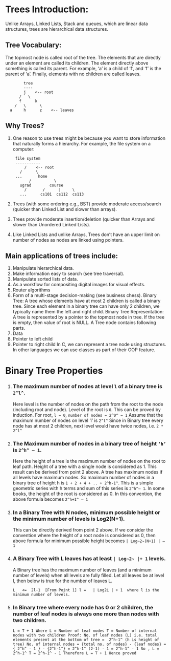 # Trees Introduction: 
  Unlike Arrays, Linked Lists, Stack and queues, which are linear data structures, trees are hierarchical data structures.
## Tree Vocabulary: 
  The topmost node is called root of the tree. The elements that are directly under an element are called its children. The element directly above something is called its parent. For example, ‘a’ is a child of ‘f’, and ‘f’ is the parent of ‘a’. Finally, elements with no children are called leaves. 

            tree
            ----
            j    <-- root
          /   \
          f      k  
        /   \      \
      a     h      z    <-- leaves

## Why Trees? 
1. One reason to use trees might be because you want to store information that naturally forms a hierarchy. For example, the file system on a computer: 

        file system
        -----------
            /    <-- root
          /      \
        ...       home
              /          \
          ugrad        course
            /       /      |     \
          ...      cs101  cs112  cs113

2. Trees (with some ordering e.g., BST) provide moderate access/search (quicker than Linked List and slower than arrays). 
3. Trees provide moderate insertion/deletion (quicker than Arrays and slower than Unordered Linked Lists). 
4. Like Linked Lists and unlike Arrays, Trees don’t have an upper limit on number of nodes as nodes are linked using pointers.

## Main applications of trees include: 
1. Manipulate hierarchical data. 
2. Make information easy to search (see tree traversal). 
3. Manipulate sorted lists of data. 
4. As a workflow for compositing digital images for visual effects. 
5. Router algorithms 
6. Form of a multi-stage decision-making (see business chess). 
Binary Tree: A tree whose elements have at most 2 children is called a binary tree. Since each element in a binary tree can have only 2 children, we typically name them the left and right child. 
Binary Tree Representation: A tree is represented by a pointer to the topmost node in tree. If the tree is empty, then value of root is NULL. 
A Tree node contains following parts. 
1. Data 
2. Pointer to left child 
3. Pointer to right child
In C, we can represent a tree node using structures. In other languages we can use classes as part of their OOP feature.

# Binary Tree Properties

1. ### The maximum number of nodes at level `l` of a binary tree is `2^l^`. 
    Here level is the number of nodes on the path from the root to the node (including root and node). Level of the root is `0`. 
    This can be proved by induction. 
    For root, `l = 0`, `number of nodes = 2^0^ = 1` 
    Assume that the maximum number of nodes on level ‘l’ is `2^l^` 
    Since in Binary tree every node has at most 2 children, next level would have twice nodes, i.e. `2 * 2^l^` 

2. ### The Maximum number of nodes in a binary tree of height `‘h’` is `2^h^ – 1`. 
    Here the height of a tree is the maximum number of nodes on the root to leaf path. Height of a tree with a single node is considered as 1. 
    This result can be derived from point 2 above. A tree has maximum nodes if all levels have maximum nodes. So maximum number of nodes in a binary tree of height h is `1 + 2 + 4 + .. + 2^h-1^`. This is a simple geometric series with h terms and sum of this series is `2^h^– 1`. 
    In some books, the height of the root is considered as 0. In this convention, the above formula becomes `2^h+1^ – 1` 

3. ### In a Binary Tree with N nodes, minimum possible height or the minimum number of levels is Log2(N+1).
    This can be directly derived from point 2 above. If we consider the convention where the height of a root node is considered as 0, then above formula for minimum possible height becomes `| Log~2~(N+1) | – 1` 

4. ### A Binary Tree with L leaves has at least `| Log~2~ |+ 1`   levels. 
    A Binary tree has the maximum number of leaves (and a minimum number of levels) when all levels are fully filled. Let all leaves be at level l, then below is true for the number of leaves L.

      `L   <=  2l-1  [From Point 1]
      l =   | Log2L | + 1 
      where l is the minimum number of levels.`

5. ### In Binary tree where every node has 0 or 2 children, the number of leaf nodes is always one more than nodes with two children.

      `L = T + 1
      Where L = Number of leaf nodes
      T = Number of internal nodes with two children
      Proof:
      No. of leaf nodes (L) i.e. total elements present at the bottom of tree = 
      2^h-1^ (h is height of tree)
      No. of internal nodes = {total no. of nodes} - {leaf nodes} = 
      { 2^h^ - 1 } - {2^h-1^} = 2^h-1^ (2-1) - 1 = 2^h-1^ - 1
      So , L = 2^h-1^
          T = 2^h-1^ - 1
      Therefore L = T + 1
      Hence proved`
